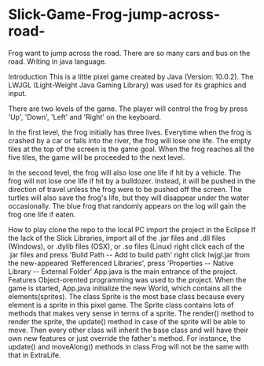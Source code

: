 # Slick-Game-Frog-jump-across-road-
Frog want to jump across the road. There are so many cars and bus on the road. Writing in java language.

Introduction
  This is a little pixel game created by Java (Version: 10.0.2). The LWJGL (Light-Weight Java Gaming Library) was used for its graphics and input.

  There are two levels of the game. The player will control the frog by press 'Up', 'Down', 'Left' and 'Right' on the keyboard.

  In the first level, the frog initially has three lives. Everytime when the frog is crashed by a car or falls into the river, the frog will lose one life. The empty tiles at the top of the screen is the game goal. When the frog reaches all the five tiles, the game will be proceeded to the next level.

  In the second level, the frog will also lose one life if hit by a vehicle. The frog will not lose one life if hit by a bulldozer. Instead, it will be pushed in the direction of travel unless the frog were to be pushed off the screen. The turtles will also save the frog's life, but they will disappear under the water occasionally. The blue frog that randomly appears on the log will gain the frog one life if eaten.

How to play
  clone the repo to the local PC
  import the project in the Eclipse
  If the lack of the Slick Libraries, import all of the .jar files and .dll files (Windows), or .dylib files (OSX), or .so files (Linux)
right click each of the .jar files and press 'Build Path -- Add to build path'
  right click lwjgl.jar from the new-appeared 'Refferenced Libraries', press 'Properties -- Native Library -- External Folder'
App.java is the main entrance of the project.
Features
  Object-orented programming was used to the project. When the game is started, App.java initialize the new World, which contains all the elements(sprites). The class Sprite is the most base class because every element is a sprite in this pixel game. The Sprite class contains lots of methods that makes very sense in terms of a sprite. The render() method to render the sprite, the update() method in case of the sprite will be able to move. Then every other class will inherit the base class and will have their own new features or just override the father's method. For instance, the update() and moveAlong() methods in class Frog will not be the same with that in ExtraLife.
